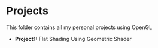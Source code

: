 # Projects 

This folder contains all my personal projects using OpenGL

* <strong>Project1:</strong> Flat Shading Using Geometric Shader
